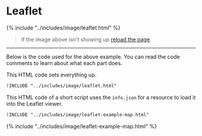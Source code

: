# Leaflet

{% include "../includes/image/leaflet.html" %}

> If the image above isn't showing up <a href="#" onclick="window.location.reload(true);">reload the page</a>.

---

Below is the code used for the above example. You can read the code comments to learn about what each part does.

This HTML code sets everything up.

```html
!INCLUDE "../includes/image/leaflet.html"
```

This HTML code of a short script uses the `info.json` for a resource to load it into the Leaflet viewer.

```html
!INCLUDE "../includes/image/leaflet-example-map.html"
```

{% include "../includes/image/leaflet-example-map.html" %}
